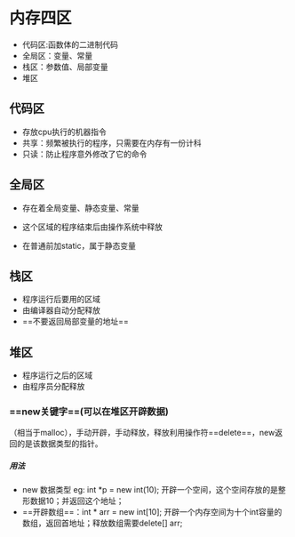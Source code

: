# 内存四区

+ 代码区:函数体的二进制代码
+ 全局区：变量、常量
+ 栈区：参数值、局部变量
+ 堆区

## 代码区

+ 存放cpu执行的机器指令
+ 共享：频繁被执行的程序，只需要在内存有一份计科
+ 只读：防止程序意外修改了它的命令

## 全局区

+ 存在着全局变量、静态变量、常量
+ 这个区域的程序结束后由操作系统中释放

+ 在普通前加static，属于静态变量

## 栈区

+ 程序运行后要用的区域
+ 由编译器自动分配释放
+ ==不要返回局部变量的地址==

 ## 堆区

+ 程序运行之后的区域
+ 由程序员分配释放

### ==new关键字==(可以在堆区开辟数据)

（相当于malloc），手动开辟，手动释放，释放利用操作符==delete==，new返回的是该数据类型的指针。

##### 用法

+ new 数据类型  eg: int *p = new int(10);   开辟一个空间，这个空间存放的是整形数据10；并返回这个地址；
+ ==开辟数组==：int * arr = new int[10];  开辟一个内存空间为十个int容量的数组，返回首地址；释放数组需要delete[] arr;